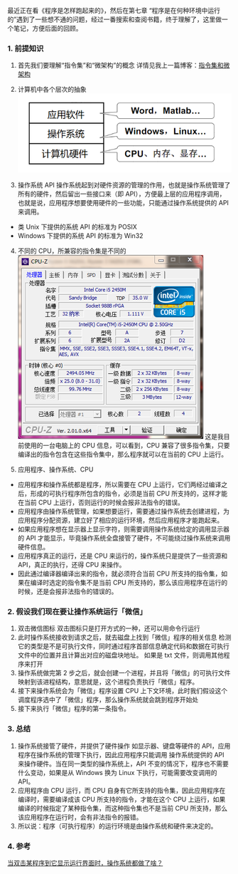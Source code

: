 最近正在看《程序是怎样跑起来的》，然后在第七章 “程序是在何种环境中运行的”遇到了一些想不通的问题，经过一番搜索和查阅书籍，终于理解了，这里做一个笔记，方便后面的回顾。

### 1. 前提知识
1. 首先我们要理解“指令集”和“微架构”的概念
详情见我上一篇博客：[指令集和微架构](https://www.cnblogs.com/wanghuizhao/p/16515860.html)

2. 计算机中各个层次的抽象
![](程序的运行环境是由操作系统和硬件来决定的-碎碎念.assets/2022-07-26-13-10-59.png)

3. 操作系统 API
操作系统起到对硬件资源的管理的作用，也就是操作系统管理了所有的硬件，然后留出一些接口来（即 API），方便最上层的应用程序调用，也就是说，应用程序想要使用硬件的一些功能，只能通过操作系统提供的 API 来调用。
- 类 Unix 下提供的系统 API 的标准为 POSIX
- Windows 下提供的系统 API 的标准为 Win32

4. 不同的 CPU，所兼容的指令集是不同的
![](程序的运行环境是由操作系统和硬件来决定的-碎碎念.assets/2022-07-26-17-04-58.png)
这是我目前使用的一台电脑上的 CPU 信息，可以看到，CPU 兼容了很多指令集，只要编译出的指令包含在这些指令集中，那么程序就可以在当前的 CPU 上运行。

5. 应用程序、操作系统、CPU
- 应用程序和操作系统都是程序，所以需要在 CPU 上运行，它们两经过编译之后，形成的可执行程序所包含的指令，必须是当前 CPU 所支持的，这样才能在当前 CPU 上运行，否则运行的时候会报非法指令的错误。
- 应用程序由操作系统管理，如果想要运行，需要通过操作系统去创建进程，为应用程序分配资源，建立好了相应的运行环境，然后应用程序才能跑起来。
- 如果应用程序想在显示器上显示字符，则需要调用操作系统给定的调用显示器的 API 才能显示，毕竟操作系统全盘接管了硬件，不可能绕过操作系统来调用硬件信息。
- 应用程序真正的运行，还是 CPU 来运行的，操作系统只是提供了一些资源和 API，真正的执行，还得 CPU 来操作。
- 因此通过编译器编译出来的指令，就必须符合当前 CPU 所支持的指令集，如果在编译时选定的指令集不是当前 CPU 所支持的，那么该应用程序在运行的时候，还是会报非法指令的错误的。


### 2. 假设我们现在要让操作系统运行「微信」
1. 双击微信图标
双击图标只是打开方式的一种，还可以用命令行运行
2. 此时操作系统接收到请求之后，就去磁盘上找到「微信」程序的相关信息
检测它的类型是不是可执行文件，同时通过程序首部信息确定代码和数据在可执行文件中的位置并且计算出对应的磁盘块地址。
如果是 txt 文件，则调用其他程序来打开
3. 操作系统做完第 2 步之后，就会创建一个进程，并且将「微信」的可执行文件映射到该进程结构，意思就是，这个进程负责执行「微信」程序。
4. 接下来操作系统会为「微信」程序设置 CPU 上下文环境，此时我们假设这个调度程序选中了「微信」程序，那么操作系统就会跳到程序开始处
5. 接下来执行「微信」程序的第一条指令。

### 3. 总结
1. 操作系统接管了硬件，并提供了硬件操作 如显示器、键盘等硬件的 API，应用程序在操作系统的管理下执行，因此应用程序只能调用 操作系统提供的 API 来操作硬件。当在同一类型的操作系统上，API 不变的情况下，程序也不需要什么变动，如果是从 Windows 换为 Linux 下执行，可能需要改变调用的 API。
2. 应用程序由 CPU 运行，而 CPU 自身有它所支持的指令集，因此应用程序在编译时，需要编译成该 CPU 所支持的指令，才能在这个 CPU 上运行，如果编译的时候指定了某种指令集，而这种指令集也不是当前 CPU 所支持，那么该应用程序在运行时，会有非法指令的报错。
3. 所以说：程序（可执行程序）的运行环境是由操作系统和硬件来决定的。

### 4. 参考
[当双击某程序到它显示运行界面时，操作系统都做了啥？](https://os.51cto.com/article/630455.html)
